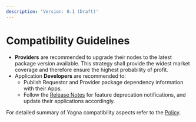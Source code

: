 ```yaml
---
description: 'Version: 0.1 (Draft)'
---
```


# Compatibility Guidelines

* **Providers** are recommended to upgrade their nodes to the latest package version available. This strategy shall provide the widest market coverage and therefore ensure the highest probability of profit.
* Application **Developers** are recommended to:
  * Publish Requestor and Provider package dependency information with their Apps.
  * Follow the [Release Notes](https://github.com/golemfactory/yagna/releases) for feature deprecation notifications, and update their applications accordingly.

For detailed summary of Yagna compatibility aspects refer to the [Policy](https://app.gitbook.com/@golem-network/s/golem-sdk-develop/see-also/compatibility-policy).

